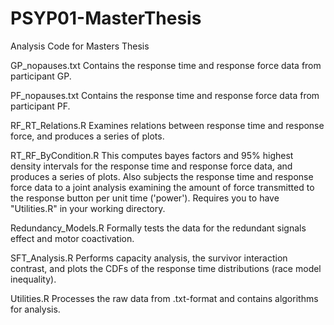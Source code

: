 # PSYP01-MasterThesis
Analysis Code for Masters Thesis

GP_nopauses.txt
Contains the response time and response force data from participant GP.

PF_nopauses.txt
Contains the response time and response force data from participant PF.

RF_RT_Relations.R
Examines relations between response time and response force, and produces a series of plots.

RT_RF_ByCondition.R
This computes bayes factors and 95% highest density intervals for the response time and response force data, and produces a series of plots.
Also subjects the response time and response force data to a joint analysis examining the amount of force transmitted to the response button per unit time ('power').
Requires you to have "Utilities.R" in your working directory.

Redundancy_Models.R
Formally tests the data for the redundant signals effect and motor coactivation.

SFT_Analysis.R
Performs capacity analysis, the survivor interaction contrast, and plots the CDFs of the response time distributions (race model inequality).

Utilities.R
Processes the raw data from .txt-format and contains algorithms for analysis.

